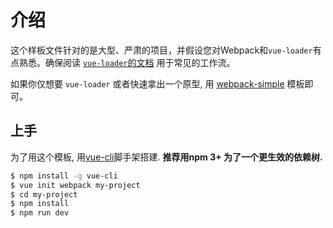 # 介绍

这个样板文件针对的是大型、严肃的项目，并假设您对Webpack和`vue-loader`有点熟悉。确保阅读 [`vue-loader`的文档](https://vue-loader.vuejs.org/) 用于常见的工作流。

如果你仅想要 `vue-loader` 或者快速拿出一个原型, 用 [webpack-simple](https://github.com/vuejs-templates/webpack-simple) 模板即可。

## 上手

为了用这个模板, 用[vue-cli](https://github.com/vuejs/vue-cli)脚手架搭建. **推荐用npm 3+ 为了一个更生效的依赖树.**

``` bash
$ npm install -g vue-cli
$ vue init webpack my-project
$ cd my-project
$ npm install
$ npm run dev
```
